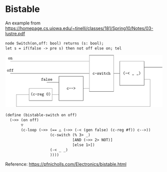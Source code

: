 # Bistable

An example from https://homepage.cs.uiowa.edu/~tinelli/classes/181/Spring10/Notes/03-lustre.pdf

```
node Switch(on,off: bool) returns (s: bool);
let s = if(false -> pre s) then not off else on; tel
```

![image-20231223144005731](figures/image-20231223144005731.png)



```
(define (bistable-switch on off)
  (~>> (on off)
       ▽
       (c-loop (~>> (== △ (~>> (-< (gen false) (c-reg #f)) c-->))
                    (c-switch (% 3> _)
                              [AND (~>> 2> NOT)]
                              [else 1>])
                    (-< _ _)
                    ))))
```

Reference: https://pfnicholls.com/Electronics/bistable.html